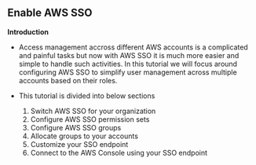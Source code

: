 ## Enable AWS SSO

**Introduction**

- Access management accross different AWS accounts is a complicated and painful tasks but now with AWS SSO it is much more easier and simple to handle such activities. In this tutorial we will focus around configuring AWS SSO to simplify user management across multiple accounts based on their roles.
- This tutorial is divided into below sections
    
    1. Switch AWS SSO for your organization
    2. Configure AWS SSO permission sets
    3. Configure AWS SSO groups
    4. Allocate groups to your accounts
    5. Customize your SSO endpoint
    6. Connect to the AWS Console using your SSO endpoint
